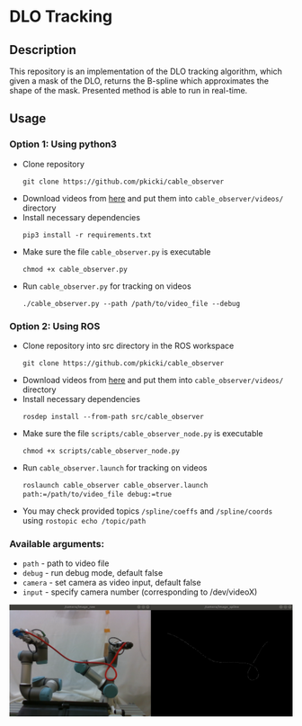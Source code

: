 # DLO Tracking
## Description
This repository is an implementation of the DLO tracking algorithm, which given a mask of the DLO,
returns the B-spline which approximates the shape of the mask.
Presented method is able to run in real-time.

## Usage
### Option 1: Using python3 
* Clone repository
  ```
  git clone https://github.com/pkicki/cable_observer
  ```
* Download videos from [here](https://drive.google.com/drive/folders/1taSxE8XdUbhhhGJnhtnSJg1tgyOTRgRI?usp=sharing) and put them into `cable_observer/videos/` directory
* Install necessary dependencies
  ```
  pip3 install -r requirements.txt
  ```
* Make sure the file `cable_observer.py` is executable
  ```
  chmod +x cable_observer.py
  ```
* Run `cable_observer.py` for tracking on videos
  ```
  ./cable_observer.py --path /path/to/video_file --debug
  ```

### Option 2: Using ROS
* Clone repository into src directory in the ROS workspace
  ```
  git clone https://github.com/pkicki/cable_observer
  ```
* Download videos from [here](https://drive.google.com/drive/folders/1taSxE8XdUbhhhGJnhtnSJg1tgyOTRgRI?usp=sharing) and put them into `cable_observer/videos/` directory
* Install necessary dependencies
  ```
  rosdep install --from-path src/cable_observer
  ```
* Make sure the file `scripts/cable_observer_node.py` is executable
  ```
  chmod +x scripts/cable_observer_node.py
  ```
* Run `cable_observer.launch` for tracking on videos
  ```
  roslaunch cable_observer cable_observer.launch path:=/path/to/video_file debug:=true
  ```
* You may check provided topics `/spline/coeffs` and `/spline/coords` using `rostopic echo /topic/path`

### Available arguments:
  * `path` - path to video file
  * `debug` - run debug mode, default false
  * `camera` - set camera as video input, default false
  * `input` - specify camera number (corresponding to /dev/videoX)

![Screenshot](example.png)
